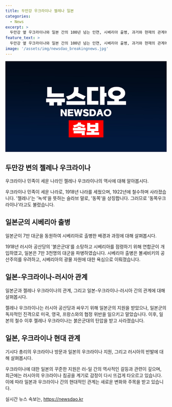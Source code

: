 ```yaml
---
title: 두만강 우크라이나 젤레나 일본
categories:
  - News
excerpt: >
  두만강 옆 우크라이나와 일본 간의 100년 넘는 인연, 시베리아 출병, 과거와 현재의 관계에 대한 흥미로운 이야기를 소개합니다. 지리적으로 먼 나라들 간의 관계가 어떻게 형성되었는지와 러시아의 침공에 맞서는 현재의 상황까지 함께 살펴보겠습니다. 일본군의 젤레나 우크라이나 지원, 러시아의 침공으로 올라온 갈등, 그리고 현재까지 이어진 감정적인 이야기를 요약했습니다. 이 두 나라 간의 화려하고도 격렬한 인연을 통해 현재의 상황을 다시 한 번 살펴보겠습니다.
feature_text: >
  두만강 옆 우크라이나와 일본 간의 100년 넘는 인연, 시베리아 출병, 과거와 현재의 관계에 대한 흥미로운 이야기를 소개합니다. 지리적으로 먼 나라들 간의 관계가 어떻게 형성되었는지와 러시아의 침공에 맞서는 현재의 상황까지 함께 살펴보겠습니다. 일본군의 젤레나 우크라이나 지원, 러시아의 침공으로 올라온 갈등, 그리고 현재까지 이어진 감정적인 이야기를 요약했습니다. 이 두 나라 간의 화려하고도 격렬한 인연을 통해 현재의 상황을 다시 한 번 살펴보겠습니다.
image: '/assets/img/newsdao_breakingnews.jpg'
---
```


<p><img src="/assets/img/newsdao_breakingnews.jpg" alt="ranknews 속보" /></p>

<h2 data-ke-size="size26">두만강 변의 젤레나 우크라이나</h2>

<p data-ke-size="size16">우크라이나 민족이 세운 나라인 젤레나 우크라이나의 역사에 대해 알아봅시다.</p>

<p>우크라이나 민족이 세운 나라로, 1918년 나라를 세웠으며, 1922년에 철수하며 사라졌습니다. '젤레나'는 '녹색'을 뜻하는 슬라브 말로, '동쪽'을 상징합니다. 그러므로 '동쪽우크라이나'라고도 불렸습니다.</p>

<h2 data-ke-size="size26">일본군의 시베리아 출병</h2>

<p data-ke-size="size16">일본군이 7만 대군을 동원하여 시베리아로 출병한 배경과 과정에 대해 살펴봅시다.</p>

<p>1918년 러시아 공산당의 '붉은군대'를 소탕하고 시베리아를 점령하기 위해 연합군이 개입하였고, 일본은 7만 3천명의 대군을 파병하였습니다. 시베리아 출병은 볼셰비키의 공산주의를 우려하고, 시베리아의 광물 자원에 대한 욕심으로 이뤄졌습니다.</p>

<h2 data-ke-size="size26">일본-우크라이나-러시아 관계</h2>

<p data-ke-size="size16">일본군과 젤레나 우크라이나의 관계, 그리고 일본-우크라이나-러시아 간의 관계에 대해 살펴봅시다.</p>

<p>젤레나 우크라이나는 러시아 공산당과 싸우기 위해 일본군의 지원을 받았으나, 일본군의 독자적인 진격으로 미국, 영국, 프랑스와의 협정 위반을 일으키고 말았습니다. 이후, 일본의 철수 이후 젤레나 우크라이나는 붉은군대의 탄압을 받고 사라졌습니다.</p>

<h2 data-ke-size="size26">일본, 우크라이나 현대 관계</h2>

<p data-ke-size="size16">기시다 총리의 우크라이나 방문과 일본의 우크라이나 지원, 그리고 러시아의 반발에 대해 살펴봅시다.</p>

<p>우크라이나에 대한 일본의 꾸준한 지원은 러-일 간의 역사적인 갈등과 관련이 깊으며, 최근에는 러시아의 우크라이나 침공을 계기로 감정이 다시 뜨겁게 타오르고 있습니다. 이에 따라 일본과 우크라이나 간의 현대적인 관계는 새로운 변화와 주목을 받고 있습니다.</p>
실시간 뉴스 속보는, <a href="https://newsdao.kr" rel="dofollow">https://newsdao.kr</a>


